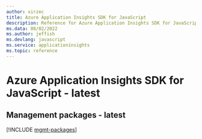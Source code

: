 ```yaml
---
author: xirzec
title: Azure Application Insights SDK for JavaScript
description: Reference for Azure Application Insights SDK for JavaScript
ms.data: 08/02/2022
ms.author: jeffish
ms.devlang: javascript
ms.service: applicationinsights
ms.topic: reference
---
```

# Azure Application Insights SDK for JavaScript - latest

## Management packages - latest
[!INCLUDE [mgmt-packages](application-insights-mgmt-index.md)]